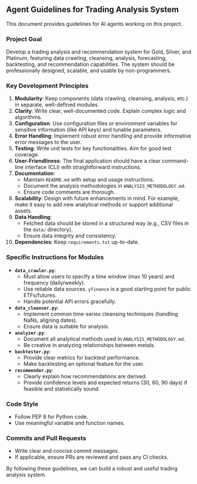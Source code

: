 ## Agent Guidelines for Trading Analysis System

This document provides guidelines for AI agents working on this project.

### Project Goal
Develop a trading analysis and recommendation system for Gold, Silver, and Platinum, featuring data crawling, cleansing, analysis, forecasting, backtesting, and recommendation capabilities. The system should be professionally designed, scalable, and usable by non-programmers.

### Key Development Principles
1.  **Modularity**: Keep components (data crawling, cleansing, analysis, etc.) in separate, well-defined modules.
2.  **Clarity**: Write clear, well-documented code. Explain complex logic and algorithms.
3.  **Configuration**: Use configuration files or environment variables for sensitive information (like API keys) and tunable parameters.
4.  **Error Handling**: Implement robust error handling and provide informative error messages to the user.
5.  **Testing**: Write unit tests for key functionalities. Aim for good test coverage.
6.  **User-Friendliness**: The final application should have a clear command-line interface (CLI) with straightforward instructions.
7.  **Documentation**:
    *   Maintain `README.md` with setup and usage instructions.
    *   Document the analysis methodologies in `ANALYSIS_METHODOLOGY.md`.
    *   Ensure code comments are thorough.
8.  **Scalability**: Design with future enhancements in mind. For example, make it easy to add new analytical methods or support additional assets.
9.  **Data Handling**:
    *   Fetched data should be stored in a structured way (e.g., CSV files in the `data/` directory).
    *   Ensure data integrity and consistency.
10. **Dependencies**: Keep `requirements.txt` up-to-date.

### Specific Instructions for Modules

*   **`data_crawler.py`**:
    *   Must allow users to specify a time window (max 10 years) and frequency (daily/weekly).
    *   Use reliable data sources. `yfinance` is a good starting point for public ETFs/futures.
    *   Handle potential API errors gracefully.
*   **`data_cleanser.py`**:
    *   Implement common time-series cleansing techniques (handling NaNs, aligning dates).
    *   Ensure data is suitable for analysis.
*   **`analyzer.py`**:
    *   Document all analytical methods used in `ANALYSIS_METHODOLOGY.md`.
    *   Be creative in analyzing relationships between metals.
*   **`backtester.py`**:
    *   Provide clear metrics for backtest performance.
    *   Make backtesting an optional feature for the user.
*   **`recommender.py`**:
    *   Clearly explain how recommendations are derived.
    *   Provide confidence levels and expected returns (30, 60, 90 days) if feasible and statistically sound.

### Code Style
*   Follow PEP 8 for Python code.
*   Use meaningful variable and function names.

### Commits and Pull Requests
*   Write clear and concise commit messages.
*   If applicable, ensure PRs are reviewed and pass any CI checks.

By following these guidelines, we can build a robust and useful trading analysis system.
